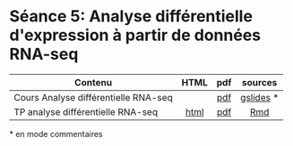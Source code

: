 # Séance 5: Analyse différentielle d'expression à partir de données RNA-seq

| Contenu | HTML | pdf | sources |
|-----------------------------|:---:|:---:|:---:|
| Cours Analyse différentielle RNA-seq |  |  [pdf](DU-Bii_2019_m3s5_RNA-seq_differential_analysis.pdf) | [gslides](https://tinyurl.com/dubii19-m3s5-diapos) *  | 
| TP analyse différentielle RNA-seq | [html](TP_differential_analysis_RNA-seq.html) |  [pdf](TP_differential_analysis_RNA-seq.pd) |  [Rmd](https://raw.githubusercontent.com/DU-Bii/module-3-Stat-R/master/seance_5/TP_differential_analysis_RNA-seq.Rmd) | 

\* en mode commentaires
